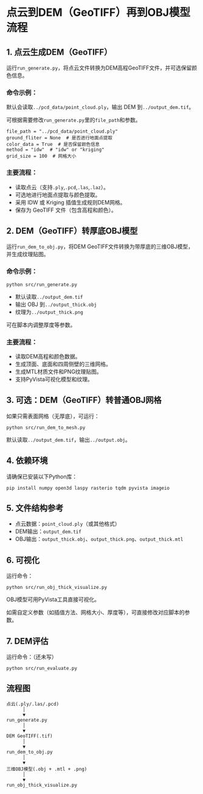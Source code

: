 # 点云到DEM（GeoTIFF）再到OBJ模型流程

## 1. 点云生成DEM（GeoTIFF）

运行`run_generate.py`，将点云文件转换为DEM高程GeoTIFF文件，并可选保留颜色信息。

### 命令示例：

默认会读取`../pcd_data/point_cloud.ply`，输出 DEM 到`../output_dem.tif`。

可根据需要修改`run_generate.py`里的`file_path`和参数。

```
file_path = "../pcd_data/point_cloud.ply"
ground_fliter = None  # 是否进行地面点提取
color_data = True  # 是否保留颜色信息
method = "idw"  # "idw" or "kriging"
grid_size = 100  # 网格大小
```

### 主要流程：

- 读取点云（支持`.ply`,`.pcd`,`.las`,`.laz`）。
- 可选地进行地面点提取与颜色提取。
- 采用 IDW 或 Kriging 插值生成规则DEM网格。
- 保存为 GeoTIFF 文件（包含高程和颜色）。

## 2. DEM（GeoTIFF）转厚底OBJ模型

运行`run_dem_to_obj.py`，将DEM GeoTIFF文件转换为带厚底的三维OBJ模型，并生成纹理贴图。

### 命令示例：
```
python src/run_generate.py
```

- 默认读取`../output_dem.tif`
- 输出 OBJ 到`../output_thick.obj`
- 纹理为`../output_thick.png`

可在脚本内调整厚度等参数。

### 主要流程：

- 读取DEM高程和颜色数据。
- 生成顶面、底面和四周侧壁的三维网格。
- 生成MTL材质文件和PNG纹理贴图。
- 支持PyVista可视化模型和纹理。

## 3. 可选：DEM（GeoTIFF）转普通OBJ网格

如果只需表面网格（无厚底），可运行：
```
python src/run_dem_to_mesh.py
```

默认读取`../output_dem.tif`，输出`../output.obj`。

## 4. 依赖环境

请确保已安装以下Python库：
```
pip install numpy open3d laspy rasterio tqdm pyvista imageio
```

## 5. 文件结构参考

- 点云数据：`point_cloud.ply`（或其他格式）
- DEM输出：`output_dem.tif`
- OBJ输出：`output_thick.obj`、`output_thick.png`、`output_thick.mtl`

## 6. 可视化
运行命令：
```
python src/run_obj_thick_visualize.py
```

OBJ模型可用PyVista工具直接可视化。

如需自定义参数（如插值方法、网格大小、厚度等），可直接修改对应脚本的参数。

## 7. DEM评估

运行命令：（还未写）
```
python src/run_evaluate.py
```
## 流程图

```
点云(.ply/.las/.pcd)
      │
      ▼
run_generate.py
      │
      ▼
DEM GeoTIFF(.tif)
      │
      ▼
run_dem_to_obj.py
      │
      ▼
三维OBJ模型(.obj + .mtl + .png)
      │
      ▼
run_obj_thick_visualize.py
```
